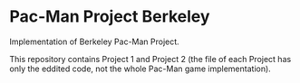 # Pac-Man Project Berkeley #

Implementation of Berkeley Pac-Man Project. 
  
This repository contains Project 1 and Project 2 (the file of each Project has only the eddited code, not the whole Pac-Man game implementation).
